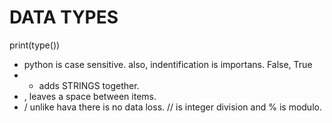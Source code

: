 # DATA TYPES
print(type())
- python is case sensitive. also, indentification is importans.
False, True
- + adds STRINGS together. 
- , leaves a space between items.
- / unlike hava there is no data loss. // is integer division and % is modulo.